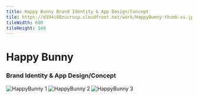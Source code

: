 ```yaml
---
title: Happy Bunny Brand Identity & App Design/Concept
tile: https://d194i88zucrucp.cloudfront.net/work/HappyBunny-thumb-xs.jpg
tileWidth: 600
tileHeight: 548
---
```


# Happy Bunny

### Brand Identity & App Design/Concept

![HappyBunny 1](https://d194i88zucrucp.cloudfront.net/work/HappyBunny1-lg.jpg)
![HappyBunny 2](https://d194i88zucrucp.cloudfront.net/work/HappyBunny2-lg.jpg)
![HappyBunny 3](https://d194i88zucrucp.cloudfront.net/work/HappyBunny3-lg.jpg)
